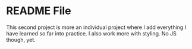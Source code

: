 # README File
This second project is more an individual project where I add everything I have learned so far into practice. I also work more with styling. No JS though, yet.